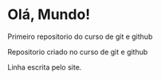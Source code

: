 # Olá, Mundo!
 Primeiro repositorio do curso de git e github

 Repositorio criado no curso de git e github

Linha escrita pelo site.
